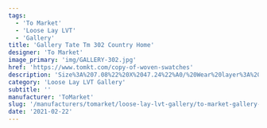 ```yaml
---
tags:
  - 'To Market'
  - 'Loose Lay LVT'
  - 'Gallery'
title: 'Gallery Tate Tm 302 Country Home'
designer: 'To Market'
image_primary: 'img/GALLERY-302.jpg'
href: 'https://www.tomkt.com/copy-of-woven-swatches'
description: 'Size%3A%207.08%22%20X%2047.24%22%A0/%20Wear%20layer%3A%20.5mm%20%2820mil%29%A0/%20Edge%3A%20Square%A0/%20Thickness%3A%205.0mm%20/%20Sq.ft/Ctn%3A%2023.25%A0/%20Installation%3A%20Glue%20Down'
category: 'Loose Lay LVT Gallery'
subtitle: ''
manufacturer: 'ToMarket'
slug: '/manufacturers/tomarket/loose-lay-lvt-gallery/to-market-gallery-tate-tm-302-country-home'
date: '2021-02-22'
---
```


